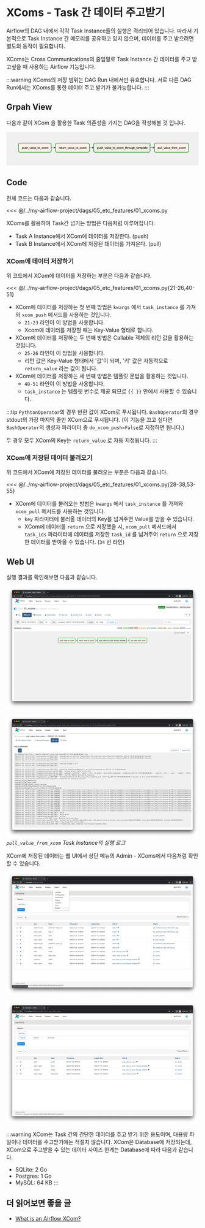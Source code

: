 # XComs - Task 간 데이터 주고받기

Airflow의 DAG 내에서 각각 Task Instance들의 실행은 격리되어 있습니다.
따라서 기본적으로 Task Instance 간 메모리를 공유하고 있지 않으며, 데이터를 주고 받으려면 별도의 동작이 필요합니다.

XComs는 Cross Communications의 줄임말로 Task Instance 간 데이터를 주고 받고싶을 때 사용하는 Airflow 기능입니다.

:::warning
XComs의 저장 범위는 DAG Run 내에서만 유효합니다.
서로 다른 DAG Run에서는 XComs를 통한 데이터 주고 받기가 불가능합니다.
:::

## Grpah View

다음과 같이 XCom 을 활용한 Task 의존성을 가지는 DAG을 작성해볼 것 입니다.

![img_1.png](./img_1.png)

## Code

전체 코드는 다음과 같습니다.

<<< @/../my-airflow-project/dags/05_etc_features/01_xcoms.py

XComs를 활용하여 Task간 넘기는 방법은 다음처럼 이루어집니다.

- Task A Instance에서 XCom에 데이터를 저장한다. (push)
- Task B Instance에서 XCom에 저장된 데이터를 가져온다. (pull)

### XCom에 데이터 저장하기

위 코드에서 XCom에 데이터를 저장하는 부분은 다음과 같습니다.

<<< @/../my-airflow-project/dags/05_etc_features/01_xcoms.py{21-26,40-51}

- XCom에 데이터를 저장하는 첫 번째 방법은 `kwargs` 에서 `task_instance` 를 가져와 `xcom_push` 메서드를 사용하는 것입니다.
  - `21-23` 라인이 이 방법을 사용합니다.
  - Xcom에 데이터를 저장할 때는 Key-Value 형태로 합니다.
- XCom에 데이터를 저장하는 두 번째 방법은 Callable 객체의 리턴 값을 활용하는 것입니다.
  - `25-26` 라인이 이 방법을 사용합니다.
  - 리턴 값은 Key-Value 형태에서 '값'이 되며, '키' 값은 자동적으로 `return_value` 라는 값이 됩니다.
- XCom에 데이터를 저장하는 세 번째 방법은 템플릿 문법을 활용하는 것입니다.
  - `48-51` 라인이 이 방법을 사용합니다.
  - `task_instance` 는 템플릿 변수로 제공 되므로 `{{ }}` 안에서 사용할 수 있습니다.

:::tip
`PythtonOperator`의 경우 반환 값이 XCom로 푸시됩니다.
`BashOperator`의 경우 stdout의 가장 마지막 줄만 XCom으로 푸시됩니다.
(이 기능을 끄고 싶다면 `BashOperator`의 생성자 파라미터 중 `do_xcom_push=False`로 지정하면 됩니다.)

두 경우 모두 XCom의 Key는 `return_value` 로 자동 지정됩니다.
:::

### XCom에 저장된 데이터 불러오기

위 코드에서 XCom에 저장된 데이터를 불러오는 부분은 다음과 같습니다.

<<< @/../my-airflow-project/dags/05_etc_features/01_xcoms.py{28-38,53-55}

- XCom에 데이터를 불러오는 방법은 `kwargs` 에서 `task_instance` 를 가져와 `xcom_pull` 메서드를 사용하는 것입니다.
  - `key` 파라미터에 불러올 데이터의 Key를 넘겨주면 Value를 받을 수 있습니다.
  - XCom에 데이터를 `return` 으로 저장했을 시, `xcom_pull` 메서드에서 `task_ids` 파라미터에 데이터를 저장한 `task_id` 를 넘겨주어 `return` 으로 저장한 데이터를 받아올 수 있습니다. (`34` 번 라인)

## Web UI

실행 결과를 확인해보면 다음과 같습니다.

![img_2.png](./img_2.png)

![img.png](./img.png)
*`pull_value_from_xcom` Task Instance의 실행 로그*

XCom에 저장된 데이터는 웹 UI에서 상단 메뉴의 Admin - XComs에서 다음처럼 확인할 수 있습니다.

![img_3.png](./img_3.png)

![img_4.png](./img_4.png)

:::warning
XCom는 Task 간의 간단한 데이터를 주고 받기 위한 용도이며, 대용량 파일이나 데이터를 주고받기에는 적절치 않습니다.
XCom은 Database에 저장되는데, XCom으로 주고받을 수 있는 데이터 사이즈 한계는 Database에 따라 다음과 같습니다.

- SQLite: 2 Go
- Postgres: 1 Go
- MySQL: 64 KB
:::

## 더 읽어보면 좋을 글

- [What is an Airflow XCom?](https://marclamberti.com/blog/airflow-xcom/)
